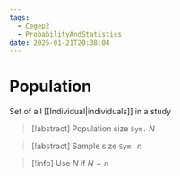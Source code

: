 ```yaml
---
tags:
  - Cegep2
  - ProbabilityAndStatistics
date: 2025-01-21T20:38:04
---
```


# Population

Set of all [[Individual|individuals]] in a study

> [!abstract] Population size
> `Sym.` $N$

> [!abstract] Sample size
> `Sym.` $n$

> [!info] Use $N$ if $N = n$